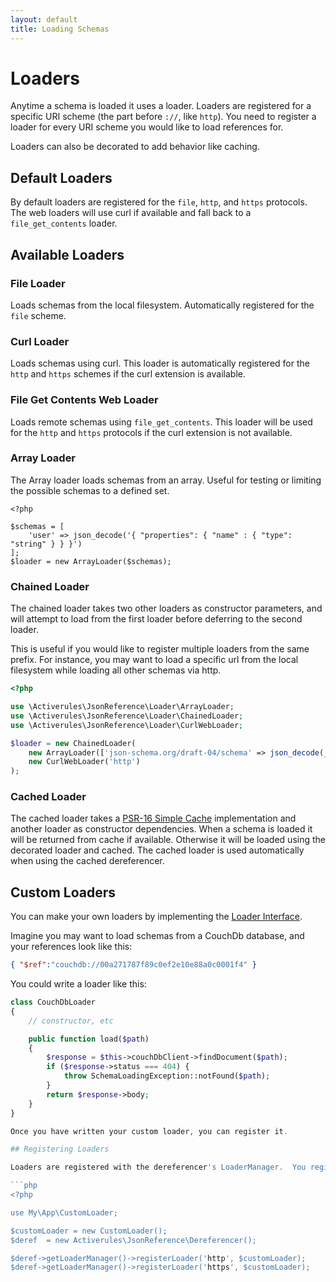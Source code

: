 ```yaml
---
layout: default
title: Loading Schemas
---
```


# Loaders

Anytime a schema is loaded it uses a loader.  Loaders are registered for a specific URI scheme (the part before `://`, like `http`).  You need to register a loader for every URI scheme you would like to load references for.

Loaders can also be decorated to add behavior like caching.

## Default Loaders

By default loaders are registered for the `file`, `http`, and `https` protocols.  The web loaders will use curl if available and fall back to a `file_get_contents` loader.

## Available Loaders

### File Loader

Loads schemas from the local filesystem.  Automatically registered for the `file` scheme.

### Curl Loader

Loads schemas using curl.  This loader is automatically registered for the `http` and `https` schemes if the curl extension is available.

### File Get Contents Web Loader

Loads remote schemas using `file_get_contents`.  This loader will be used for the `http` and `https` protocols if the curl extension is not available.

### Array Loader

The Array loader loads schemas from an array.  Useful for testing or limiting the possible schemas to a defined set.

```
<?php

$schemas = [
    'user' => json_decode('{ "properties": { "name" : { "type": "string" } } }')
];
$loader = new ArrayLoader($schemas);
```

### Chained Loader

The chained loader takes two other loaders as constructor parameters, and will attempt to load from the first loader before deferring to the second loader.

This is useful if you would like to register multiple loaders from the same prefix.  For instance, you may want to load a specific url from the local filesystem while loading all other schemas via http.

```php
<?php

use \Activerules\JsonReference\Loader\ArrayLoader;
use \Activerules\JsonReference\Loader\ChainedLoader;
use \Activerules\JsonReference\Loader\CurlWebLoader;

$loader = new ChainedLoader(
    new ArrayLoader(['json-schema.org/draft-04/schema' => json_decode(__DIR__ . '/schema.json')]),
    new CurlWebLoader('http')
);
```

### Cached Loader

The cached loader takes a [PSR-16 Simple Cache](https://github.com/php-fig/fig-standards/blob/master/accepted/PSR-16-simple-cache.md) implementation and another loader as constructor dependencies.  When a schema is loaded it will be returned from cache if available.  Otherwise it will be loaded using the decorated loader and cached.  The cached loader is used automatically when using the cached dereferencer.

## Custom Loaders

You can make your own loaders by implementing the [Loader Interface](https://github.com/thephpleague/json-reference/blob/master/src/LoaderInterface.php).

Imagine you may want to load schemas from a CouchDb database, and your references look like this:

```json
{ "$ref":"couchdb://00a271787f89c0ef2e10e88a0c0001f4" }
```

You could write a loader like this:

```php
class CouchDbLoader
{
    // constructor, etc

    public function load($path)
    {
        $response = $this->couchDbClient->findDocument($path);
        if ($response->status === 404) {
            throw SchemaLoadingException::notFound($path);
        }
        return $response->body;
    }
}

Once you have written your custom loader, you can register it.

## Registering Loaders

Loaders are registered with the dereferencer's LoaderManager.  You register a loader by passing the scheme you would like to load schemas for and the loader instance to the `registerLoader` method.

```php
<?php

use My\App\CustomLoader;

$customLoader = new CustomLoader();
$deref  = new Activerules\JsonReference\Dereferencer();

$deref->getLoaderManager()->registerLoader('http', $customLoader);
$deref->getLoaderManager()->registerLoader('https', $customLoader);
```
